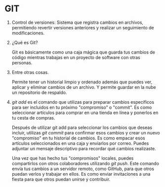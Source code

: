 # GIT

1. Control de versiones: Sistema que registra cambios en archivos, permitiendo revertir versiones anteriores y realizar un seguimiento de modificaciones.

2. ¿Qué es Git?

    Git es básicamente como una caja mágica que guarda tus cambios de código mientras trabajas en un proyecto de software con otras personas.

3. Entre otras cosas. 

    Permite tener un historial limpio y ordenado además que puedes ver, aplicar y eliminar cambios de un archivo. Y permite guardar en la nube un repositorio de respaldo.

4.  *git add* es el comando que utilizas para preparar cambios específicos para ser incluidos en tu próximo "compromiso" o "commit". Es como seleccionar artículos para comprar en una tienda en línea y ponerlos en tu cesta de compras.


    Después de utilizar git add para seleccionar los cambios que deseas incluir, utilizas *git commit* para confirmar esos cambios y crear un nuevo "compromiso" en tu historial de cambios. Es como empacar esos artículos seleccionados en una caja y enviarlos por correo. Puedes adjuntar un mensaje descriptivo para recordar qué cambios realizaste.


    Una vez que has hecho tus "compromisos" locales, puedes compartirlos con otros colaboradores utilizando *git push*. Este comando envía tus cambios a un servidor remoto, como GitHub, para que otros puedan verlos y trabajar en ellos. Es como enviar invitaciones a una fiesta para que otros puedan unirse y contribuir.

